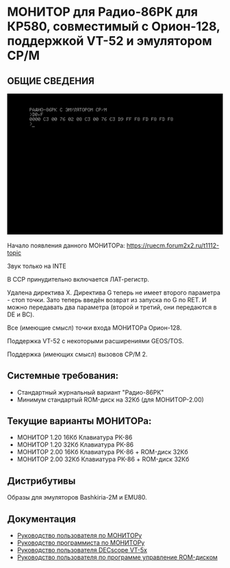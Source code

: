 #  МОНИТОР для Радио-86РК для КР580, совместимый с Орион-128, поддержкой VT-52 и эмулятором CP/M
## ОБЩИЕ СВЕДЕНИЯ

![](docs/1.png)

Начало появления данного МОНИТОРа: https://ruecm.forum2x2.ru/t1112-topic
 
Звук только на INTE

В CCP принудительно включается ЛАТ-регистр.
 
Удалена директива X. Директива G теперь не имеет второго параметра -
стоп точки. Зато теперь введён возврат из запуска по G по RET. И можно
передавать два параметра (второй и третий, они передаются в DE и BC).

Все (имеющие смысл) точки входа МОНИТОРа Орион-128.

Поддержка VT-52 с некоторыми расширениями GEOS/TOS.

Поддержка (имеющих смысл) вызовов CP/M 2.

## Системные требования:

- Стандартный журнальный вариант "Радио-86РК"
- Минимум стандартый ROM-диск на 32Кб (для МОНИТОР-2.00)

## Текущие варианты МОНИТОРа:

- МОНИТОР 1.20 16Кб Клавиатура РК-86
- МОНИТОР 1.20 32Кб Клавиатура РК-86
- МОНИТОР 2.00 16Кб Клавиатура РК-86 + ROM-диск 32Кб
- МОНИТОР 2.00 32Кб Клавиатура РК-86 + ROM-диск 32Кб

## Дистрибутивы

Образы для эмуляторов Bashkiria-2M и EMU80.

## Документация

- [Руководство пользователя по МОНИТОРу](docs/USER.md)
- [Руководство программиста по МОНИТОРу](docs/README.md)
- [Руководство пользователя DECscope VT-5x](docs/EK-VT5X-OP-001_DECscope_Users_Manual_Mar77.pdf)
- [Руководство пользователя по программе управление ROM-диском](docs/ROMCTRL.md)
